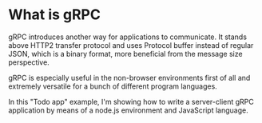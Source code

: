 # What is gRPC

gRPC introduces another way for applications to communicate. It stands above HTTP2 transfer protocol and uses Protocol buffer instead of regular JSON, which is a binary format, more beneficial from the message size perspective.

gRPC is especially useful in the non-browser environments first of all and extremely versatile for a bunch of different program languages.

In this "Todo app" example, I'm showing how to write a server-client gRPC application by means of a node.js environment and JavaScript language.